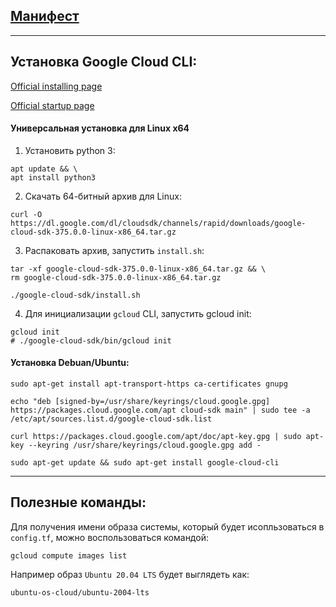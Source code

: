 ## [Манифест](https://github.com/withoutspleen/DevOps-engineer/blob/main/practice14/tf/config.tf)

---
## Установка Google Cloud CLI:

[Official installing page](https://cloud.google.com/sdk/docs/install#linux
)

[Official startup page](https://cloud.google.com/sdk/gcloud/reference/topic/startup)

#### Универсальная установка для Linux x64

1. Установить python 3:
```shell
apt update && \
apt install python3
```
2. Скачать  64-битный архив для Linux:
```shell
curl -O https://dl.google.com/dl/cloudsdk/channels/rapid/downloads/google-cloud-sdk-375.0.0-linux-x86_64.tar.gz
```
3. Распаковать архив, запустить `install.sh`:
```shell
tar -xf google-cloud-sdk-375.0.0-linux-x86_64.tar.gz && \
rm google-cloud-sdk-375.0.0-linux-x86_64.tar.gz
```
```shell
./google-cloud-sdk/install.sh
```
4. Для инициализации `gcloud` CLI, запустить gcloud init:
```shell
gcloud init
# ./google-cloud-sdk/bin/gcloud init
```

#### Установка Debuan/Ubuntu:

```shell
sudo apt-get install apt-transport-https ca-certificates gnupg
```
```shell
echo "deb [signed-by=/usr/share/keyrings/cloud.google.gpg] https://packages.cloud.google.com/apt cloud-sdk main" | sudo tee -a /etc/apt/sources.list.d/google-cloud-sdk.list
```
```shell
curl https://packages.cloud.google.com/apt/doc/apt-key.gpg | sudo apt-key --keyring /usr/share/keyrings/cloud.google.gpg add -
```
```shell
sudo apt-get update && sudo apt-get install google-cloud-cli
```





---
## Полезные команды:

Для получения имени образа системы, который будет исопльзоваться в `config.tf`, можно 
воспользоваться командой:
```shell
gcloud compute images list
```
Например образ `Ubuntu 20.04 LTS` будет выглядеть как:
```
ubuntu-os-cloud/ubuntu-2004-lts
```
